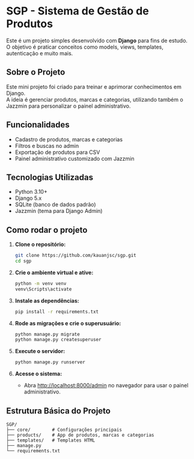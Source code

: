 # SGP - Sistema de Gestão de Produtos

Este é um projeto simples desenvolvido com **Django** para fins de estudo.  
O objetivo é praticar conceitos como models, views, templates, autenticação e muito mais.

## Sobre o Projeto

Este mini projeto foi criado para treinar e aprimorar conhecimentos em Django.  
A ideia é gerenciar produtos, marcas e categorias, utilizando também o Jazzmin para personalizar o painel administrativo.

## Funcionalidades

- Cadastro de produtos, marcas e categorias
- Filtros e buscas no admin
- Exportação de produtos para CSV
- Painel administrativo customizado com Jazzmin

## Tecnologias Utilizadas

- Python 3.10+
- Django 5.x
- SQLite (banco de dados padrão)
- Jazzmin (tema para Django Admin)

## Como rodar o projeto

1. **Clone o repositório:**
   ```bash
   git clone https://github.com/kauanjsc/sgp.git
   cd sgp
   ```

2. **Crie o ambiente virtual e ative:**
   ```bash
   python -m venv venv
   venv\Scripts\activate
   ```

3. **Instale as dependências:**
   ```bash
   pip install -r requirements.txt
   ```

4. **Rode as migrações e crie o superusuário:**
   ```bash
   python manage.py migrate
   python manage.py createsuperuser
   ```

5. **Execute o servidor:**
   ```bash
   python manage.py runserver
   ```

6. **Acesse o sistema:**
   - Abra [http://localhost:8000/admin](http://localhost:8000/admin) no navegador para usar o painel administrativo.

## Estrutura Básica do Projeto

```
SGP/
├── core/        # Configurações principais
├── products/    # App de produtos, marcas e categorias
├── templates/   # Templates HTML
├── manage.py
└── requirements.txt
```

